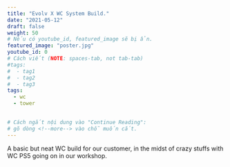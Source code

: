 ```yaml
---
title: "Evolv X WC System Build."
date: "2021-05-12"
draft: false
weight: 50
# Nếu có youtube_id, featured_image sẽ bị ẩn.
featured_image: "poster.jpg"
youtube_id: 0
# Cách viết (NOTE: spaces-tab, not tab-tab)
#tags:
#  - tag1
#  - tag2
#  - tag3
tags:
  - wc
  - tower
 

# Cách ngắt nội dung vào "Continue Reading":
# gõ dòng <!--more--> vào chỗ muốn cắt.
---
```


A basic but neat WC build for our customer, in the midst of crazy stuffs with WC PS5 going on in our workshop.